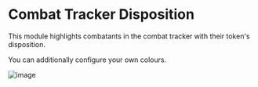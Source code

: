 # Combat Tracker Disposition

This module highlights combatants in the combat tracker with their token's disposition. 

You can additionally configure your own colours.

![image](https://user-images.githubusercontent.com/77904738/170281565-bebe588d-4b47-48e7-b6cb-a51c965ea362.png)
